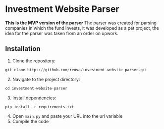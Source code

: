 # Investment Website Parser
**This is the MVP version of the parser**
The parser was created for parsing companies in which the fund invests, it was developed as a pet project, the idea for the parser was taken from an order on upwork. 

## Installation
1. Clone the repository:

```python
git clone https://github.com/reova/investment-website-parser.git
```
2. Navigate to the project directory:
```python
cd investment-website-parser
```
3. Install dependencies:
```python
pip install -r requirements.txt
```
4. Open `main.py` and paste your URL into the url variable
5. Compile the code